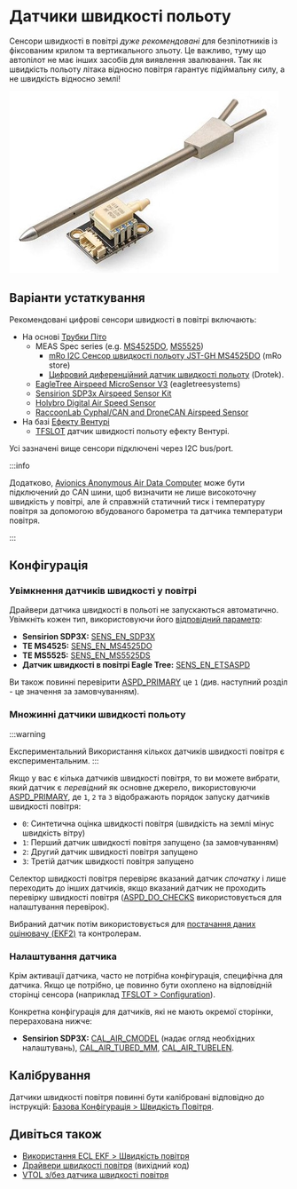 # Датчики швидкості польоту

Сенсори швидкості в повітрі _дуже рекомендовані_ для безпілотників із фіксованим крилом та вертикального зльоту. Це важливо, туму що автопілот не має інших засобів для виявлення звалювання. Так як швидкість польоту літака відносно повітря гарантує підіймальну силу, а не швидкість відносно землі!

![Цифровий датчик швидкості польоту](../../assets/hardware/sensors/airspeed/digital_airspeed_sensor.jpg)

## Варіанти устаткування

Рекомендовані цифрові сенсори швидкості в повітрі включають:

- На основі [Трубки Піто](https://en.wikipedia.org/wiki/Pitot_tube)
  - MEAS Spec series (e.g. [MS4525DO](https://www.te.com/usa-en/product-CAT-BLPS0002.html), [MS5525](https://www.te.com/usa-en/product-CAT-BLPS0003.html))
    - [mRo I2C Сенсор швидкості польоту JST-GH MS4525DO](https://store.mrobotics.io/mRo-I2C-Airspeed-Sensor-JST-GH-p/m10030a.htm) (mRo store)
    - [Цифровий диференційний датчик швидкості польоту](https://store-drotek.com/793-digital-differential-airspeed-sensor-kit-.html) (Drotek).
  - [EagleTree Airspeed MicroSensor V3](http://www.eagletreesystems.com/index.php?route=product/product&product_id=63) (eagletreesystems) <!-- link not working 20230830 -->
  - [Sensirion SDP3x Airspeed Sensor Kit](https://store-drotek.com/793-digital-differential-airspeed-sensor-kit-.html)
  - [Holybro Digital Air Speed Sensor](https://holybro.com/products/digital-air-speed-sensor)
  - [RaccoonLab Cyphal/CAN and DroneCAN Airspeed Sensor](https://raccoonlab.co/tproduct/360882105-652259850171-cyphal-and-dronecan-airspeed-v2)
- На базі [Ефекту Вентурі](https://en.wikipedia.org/wiki/Venturi_effect)
  - [TFSLOT](airspeed_tfslot.md) датчик швидкості польоту ефекту Вентурі.

Усі зазначені вище сенсори підключені через I2C bus/port.

:::info

Додатково, [Avionics Anonymous Air Data Computer](https://www.tindie.com/products/avionicsanonymous/uavcan-air-data-computer-airspeed-sensor/) може бути підключений до CAN шини, щоб визначити не лише високоточну швидкість у повітрі, але й справжній статичний тиск і температуру повітря за допомогою вбудованого барометра та датчика температури повітря.

:::

## Конфігурація

### Увімкнення датчиків швидкості у повітрі

Драйвери датчика швидкості в польоті не запускаються автоматично. Увімкніть кожен тип, використовуючи його [відповідний параметр](../advanced_config/parameters.md):

- **Sensirion SDP3X:** [SENS_EN_SDP3X](../advanced_config/parameter_reference.md#SENS_EN_SDP3X)
- **TE MS4525:** [SENS_EN_MS4525DO](../advanced_config/parameter_reference.md#SENS_EN_MS4525DO)
- **TE MS5525:** [SENS_EN_MS5525DS](../advanced_config/parameter_reference.md#SENS_EN_MS5525DS)
- **Датчик швидкості в повітрі Eagle Tree:** [SENS_EN_ETSASPD](../advanced_config/parameter_reference.md#SENS_EN_ETSASPD)

Ви також повинні перевірити [ASPD_PRIMARY](../advanced_config/parameter_reference.md#ASPD_PRIMARY) це `1` (див. наступний розділ - це значення за замовчуванням).

### Множинні датчики швидкості польоту

:::warning

Експериментальний
Використання кількох датчиків швидкості повітря є експериментальним.
:::

Якщо у вас є кілька датчиків швидкості повітря, то ви можете вибрати, який датчик є _перевідний_ як основне джерело, використовуючи [ASPD_PRIMARY](../advanced_config/parameter_reference.md#ASPD_PRIMARY), де `1`, `2` та `3` відображають порядок запуску датчиків швидкості повітря:

- `0`: Синтетична оцінка швидкості повітря (швидкість на землі мінус швидкість вітру)
- `1`: Перший датчик швидкості повітря запущено (за замовчуванням)
- `2`: Другий датчик швидкості повітря запущено
- `3`: Третій датчик швидкості повітря запущено

Селектор швидкості повітря перевіряє вказаний датчик _спочатку_ і лише переходить до інших датчиків, якщо вказаний датчик не проходить перевірку швидкості повітря ([ASPD_DO_CHECKS](../advanced_config/parameter_reference.md#ASPD_DO_CHECKS) використовується для налаштування перевірок).

Вибраний датчик потім використовується для [постачання даних оцінювачу (EKF2)](../advanced_config/tuning_the_ecl_ekf.md#airspeed) та контролерам.

### Налаштування датчика

Крім активації датчика, часто не потрібна конфігурація, специфічна для датчика. Якщо це потрібно, це повинно бути охоплено на відповідній сторінці сенсора (наприклад [TFSLOT > Configuration](airspeed_tfslot.md#configuration)).

Конкретна конфігурація для датчиків, які не мають окремої сторінки, перерахована нижче:

- **Sensirion SDP3X:** [CAL_AIR_CMODEL](../advanced_config/parameter_reference.md#CAL_AIR_CMODEL) (надає огляд необхідних налаштувань), [CAL_AIR_TUBED_MM](../advanced_config/parameter_reference.md#CAL_AIR_TUBED_MM), [CAL_AIR_TUBELEN](../advanced_config/parameter_reference.md#CAL_AIR_TUBELEN).

## Калібрування

Датчики швидкості повітря повинні бути калібровані відповідно до інструкцій: [Базова Конфігурація > Швидкість Повітря](../config/airspeed.md).

## Дивіться також

- [Використання ECL EKF > Швидкість повітря](../advanced_config/tuning_the_ecl_ekf.md#airspeed)
- [Драйвери швидкості повітря](https://github.com/PX4/PX4-Autopilot/tree/main/src/drivers/differential_pressure) (вихідний код)
- [VTOL з/без датчика швидкості повітря](../config_vtol/vtol_without_airspeed_sensor.md)
